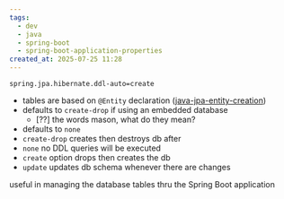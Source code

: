 ```yaml
---
tags:
  - dev
  - java
  - spring-boot
  - spring-boot-application-properties
created_at: 2025-07-25 11:28
---
```

```properties
spring.jpa.hibernate.ddl-auto=create
```
- tables are based on `@Entity` declaration ([java-jpa-entity-creation](dev/java/java-jpa-entity-creation.md))
- defaults to `create-drop` if using an embedded database
	- [??] the words mason, what do they mean?
- defaults to `none`
- `create-drop` creates then destroys db after
- `none` no DDL queries will be executed
- `create` option drops then creates the db
- `update` updates db schema whenever there are changes

useful in managing the database tables thru the Spring Boot application